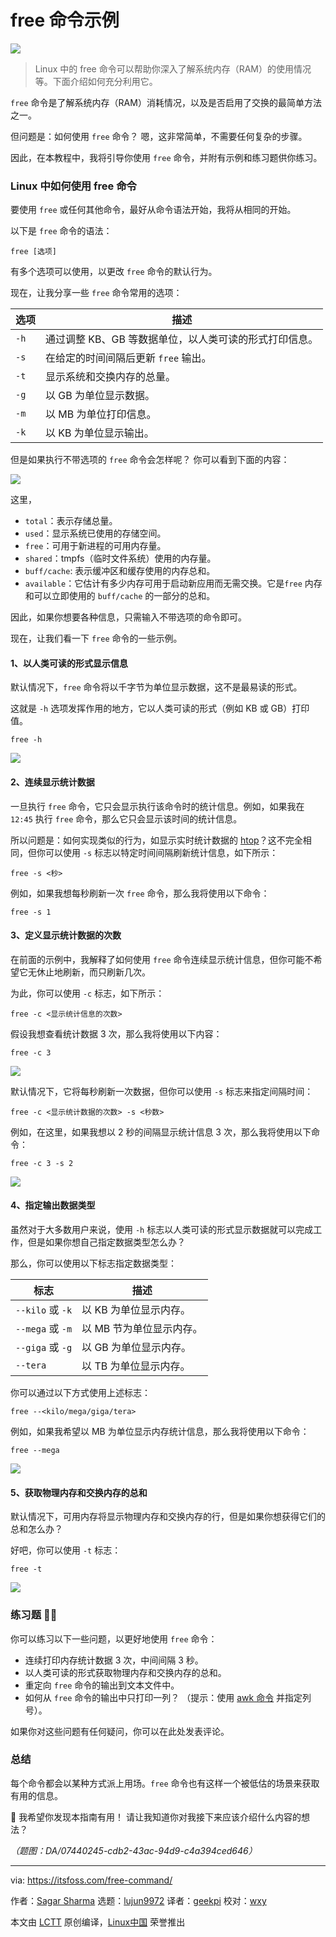 [#]: subject: "Free Command Examples"
[#]: via: "https://itsfoss.com/free-command/"
[#]: author: "Sagar Sharma https://itsfoss.com/author/sagar/"
[#]: collector: "lujun9972/lctt-scripts-1700446145"
[#]: translator: "geekpi"
[#]: reviewer: "wxy"
[#]: publisher: "wxy"
[#]: url: "https://linux.cn/article-16570-1.html"

free 命令示例
======

![][0]

> Linux 中的 free 命令可以帮助你深入了解系统内存（RAM）的使用情况等。下面介绍如何充分利用它。

`free` 命令是了解系统内存（RAM）消耗情况，以及是否启用了交换的最简单方法之一。

但问题是：如何使用 `free` 命令？ 嗯，这非常简单，不需要任何复杂的步骤。

因此，在本教程中，我将引导你使用 `free` 命令，并附有示例和练习题供你练习。

### Linux 中如何使用 free 命令

要使用 `free` 或任何其他命令，最好从命令语法开始，我将从相同的开始。

以下是 `free` 命令的语法：

```
free [选项]
```

有多个选项可以使用，以更改 `free` 命令的默认行为。

现在，让我分享一些 `free` 命令常用的选项：

选项 | 描述
---|---
`-h` | 通过调整 KB、GB 等数据单位，以人类可读的形式打印信息。
`-s` | 在给定的时间间隔后更新 `free` 输出。
`-t` | 显示系统和交换内存的总量。
`-g` | 以 GB 为单位显示数据。
`-m` | 以 MB 为单位打印信息。
`-k` | 以 KB 为单位显示输出。

但是如果执行不带选项的 `free` 命令会怎样呢？ 你可以看到下面的内容：

![][1]

这里，

   * `total`：表示存储总量。
   * `used`：显示系统已使用的存储空间。
   * `free`：可用于新进程的可用内存量。
   * `shared`：tmpfs（临时文件系统）使用的内存量。
   * `buff/cache`: 表示缓冲区和缓存使用的内存总和。
   * `available`：它估计有多少内存可用于启动新应用而无需交换。它是`free` 内存和可以立即使用的 `buff/cache` 的一部分的总和。

因此，如果你想要各种信息，只需输入不带选项的命令即可。

现在，让我们看一下 `free` 命令的一些示例。

#### 1、以人类可读的形式显示信息

默认情况下，`free` 命令将以千字节为单位显示数据，这不是最易读的形式。

这就是 `-h` 选项发挥作用的地方，它以人类可读的形式（例如 KB 或 GB）打印值。

```
free -h
```

![][2]

#### 2、连续显示统计数据

一旦执行 `free` 命令，它只会显示执行该命令时的统计信息。例如，如果我在 `12:45` 执行 `free` 命令，那么它只会显示该时间的统计信息。

所以问题是：如何实现类似的行为，如显示实时统计数据的 [htop][3]？这不完全相同，但你可以使用 `-s` 标志以特定时间间隔刷新统计信息，如下所示：

```
free -s <秒>
```

例如，如果我想每秒刷新一次 `free` 命令，那么我将使用以下命令：

```
free -s 1
```

#### 3、定义显示统计数据的次数

在前面的示例中，我解释了如何使用 `free` 命令连续显示统计信息，但你可能不希望它无休止地刷新，而只刷新几次。

为此，你可以使用 `-c` 标志，如下所示：

```
free -c <显示统计信息的次数>
```

假设我想查看统计数据 3 次，那么我将使用以下内容：

```
free -c 3
```

![][5]

默认情况下，它将每秒刷新一次数据，但你可以使用 `-s` 标志来指定间隔时间：

```
free -c <显示统计数据的次数> -s <秒数>
```

例如，在这里，如果我想以 2 秒的间隔显示统计信息 3 次，那么我将使用以下命令：

```
free -c 3 -s 2
```

![][6]

#### 4、指定输出数据类型

虽然对于大多数用户来说，使用 `-h` 标志以人类可读的形式显示数据就可以完成工作，但是如果你想自己指定数据类型怎么办？

那么，你可以使用以下标志指定数据类型：

标志| 描述
---|---
`--kilo` 或 `-k` | 以 KB 为单位显示内存。
`--mega` 或 `-m` | 以 MB 节为单位显示内存。
`--giga` 或 `-g` | 以 GB 为单位显示内存。
`--tera` | 以 TB 为单位显示内存。

你可以通过以下方式使用上述标志：

```
free --<kilo/mega/giga/tera>
```

例如，如果我希望以 MB 为单位显示内存统计信息，那么我将使用以下命令：

```
free --mega
```

![][7]

#### 5、获取物理内存和交换内存的总和

默认情况下，可用内存将显示物理内存和交换内存的行，但是如果你想获得它们的总和怎么办？

好吧，你可以使用 `-t` 标志：

```
free -t
```

![][8]

### 练习题 👨‍💻

你可以练习以下一些问题，以更好地使用 `free` 命令：

   * 连续打印内存统计数据 3 次，中间间隔 3 秒。
   * 以人类可读的形式获取物理内存和交换内存的总和。
   * 重定向 `free` 命令的输出到文本文件中。
   * 如何从 `free` 命令的输出中只打印一列？ （提示：使用 [awk 命令][9] 并指定列号）。

如果你对这些问题有任何疑问，你可以在此处发表评论。

### 总结

每个命令都会以某种方式派上用场。`free` 命令也有这样一个被低估的场景来获取有用的信息。

💬 我希望你发现本指南有用！ 请让我知道你对我接下来应该介绍什么内容的想法？

*（题图：DA/07440245-cdb2-43ac-94d9-c4a394ced646）*

--------------------------------------------------------------------------------

via: https://itsfoss.com/free-command/

作者：[Sagar Sharma][a]
选题：[lujun9972][b]
译者：[geekpi](https://github.com/geekpi)
校对：[wxy](https://github.com/wxy)

本文由 [LCTT](https://github.com/LCTT/TranslateProject) 原创编译，[Linux中国](https://linux.cn/) 荣誉推出

[a]: https://itsfoss.com/author/sagar/
[b]: https://github.com/lujun9972
[1]: https://itsfoss.com/content/images/2024/01/Use-free-command-without-any-options.png
[2]: https://itsfoss.com/content/images/2024/01/Get-human-readable-data-through-the-free-command-in-Linux.png
[3]: https://itsfoss.com/use-htop/
[4]: https://itsfoss.com/content/images/size/w256h256/2022/12/android-chrome-192x192.png
[5]: https://itsfoss.com/content/images/2024/01/Specify-how-many-times-the-free-command-should-display-the-stats.gif
[6]: https://itsfoss.com/content/images/2024/01/Specify-how-many-times-the-free-command-should-display-the-stats-with-custom-intevals.gif
[7]: https://itsfoss.com/content/images/2024/01/Print-memory-statistics-in-megabytes-using-the-free-command-in-Linux.png
[8]: https://itsfoss.com/content/images/2024/01/Get-the-sum-of-physical-and-swap-memory-using-the-free-command.png
[9]: https://linuxhandbook.com/awk-command-tutorial/
[10]: https://itsfoss.community/
[0]: https://img.linux.net.cn/data/attachment/album/202401/19/221451m4mprm8p2yp4p51q.jpg